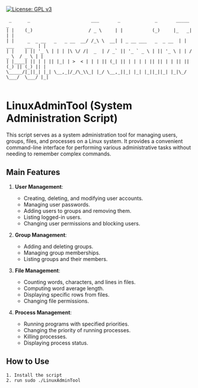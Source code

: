 [![License: GPL v3](https://img.shields.io/badge/License-GPLv3-blue.svg)](https://www.gnu.org/licenses/gpl-3.0)


```
 _      _                       ___       _             _       _____              _ 
| |    (_)                     / _ \     | |           (_)     |_   _|            | |
| |     _  _ __   _   _ __  __/ /_\ \  __| | _ __ ___   _  _ __  | |  ___    ___  | |
| |    | || '_ \ | | | |\ \/ /|  _  | / _` || '_ ` _ \ | || '_ \ | | / _ \  / _ \ | |
| |____| || | | || |_| | >  < | | | || (_| || | | | | || || | | || || (_) || (_) || |
\_____/|_||_| |_| \__,_|/_/\_\\_| |_/ \__,_||_| |_| |_||_||_| |_|\_/ \___/  \___/ |_|
                                                                                     
```                                                                                    




# LinuxAdminTool (System Administration Script)
This script serves as a system administration tool for managing users, groups, files, and processes on a Linux system. It provides a convenient command-line interface for performing various administrative tasks without needing to remember complex commands.


## Main Features

1. **User Management**:
   - Creating, deleting, and modifying user accounts.
   - Managing user passwords.
   - Adding users to groups and removing them.
   - Listing logged-in users.
   - Changing user permissions and blocking users.

2. **Group Management**:
   - Adding and deleting groups.
   - Managing group memberships.
   - Listing groups and their members.

3. **File Management**:
   - Counting words, characters, and lines in files.
   - Computing word average length.
   - Displaying specific rows from files.
   - Changing file permissions.

4. **Process Management**:
   - Running programs with specified priorities.
   - Changing the priority of running processes.
   - Killing processes.
   - Displaying process status.
  



## How to Use

```
1. Install the script
2. run sudo ./LinuxAdminTool
```
